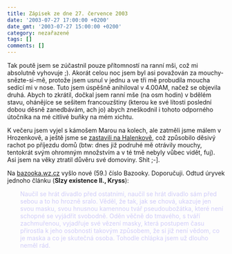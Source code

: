 ```yaml
---
title: Zápisek ze dne 27. července 2003
date: '2003-07-27 17:00:00 +0200'
date_gmt: '2003-07-27 15:00:00 +0200'
category: nezařazené
tags: []
comments: []
---
```

<p>Tak poutě jsem se zúčastnil pouze přítomností na ranní mši, což mi absolutně vyhovuje ;). Akorát celou noc   jsem byl asi považován za mouchy-snězte-si-mě, protože jsem usnul v jednu a ve tři mě probudila moucha sedící mi   v nose. Tuto jsem úspěšně anihiloval v 4.00AM, načež se objevila druhá. Abych to zkrátil, dočkal jsem ranní mše   (na osm hodin) v bdělém stavu, ohánějíce se sešitem francouzštiny (kterou ke své lítosti poslední dobou děsně zanedbávám,   ach jo) abych zneškodnil i tohoto odporného útočníka na mé citlivé buňky na mém xichtu.</p>
<p>K večeru jsem vyjel s kámošem Marou na kolech, ale zatměli jsme málem v Hrozenkově, a ještě jsme se <a href="/assets/migrated/old-images/halenkov.jpg">zastavili   na Halenkově</a>, což způsobilo děsivý rachot po příjezdu domů (btw: dnes již podruhé mě otrávily mouchy, tentokrát svým ohromným množstvím a v té tmě nebyly vůbec vidět, fuj). Asi jsem na věky ztratil   důvěru své domoviny. Shit ;-].</p>
<p>Na <a href="https://www.bazooka.wz.cz" target="_blank">bazooka.wz.cz</a> vyšlo nové (59.) číslo Bazooky. Doporučuji.   Odtud úryvek jednoho článku (<span style="font-weight:bold">Slzy existence II., Kryss</span>):</p>
<p style="margin-left:30px; color:#D0CCF8"> Naučil se hrát divadlo před ostatními, naučil se hrát divadlo sám před sebou a to ho hrozně sralo. Věděl, že tak, jak se chová, ukazuje jen svou masku, svou hnusnou kamennou tvář pseudoubožátka, které není schopné se vyjádřit svobodně. Oděn věčně do tmavého, s tváří zachmuřenou, vyjadřuje své vězení masky, která postupem času přirostla k jeho osobnosti takovým způsobem, že si již není vědom, co je maska a co je skutečná osoba. Tohodle chlápka jsem už dlouho neměl rád.</p>

